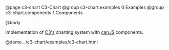 @page  c3-chart C3-Chart
@group c3-chart.examples 0 Examples
@group c3-chart.components 1 Components

@body

Implementation of [C3's](http://c3js.org/) charting system with [canJS](http://canjs.org) components.

@demo ../c3-chart/examples/c3-chart.html
 